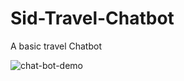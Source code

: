 # Sid-Travel-Chatbot
A basic travel Chatbot

![chat-bot-demo](https://user-images.githubusercontent.com/38394431/87149437-d6707580-c2cd-11ea-94ee-0aa646345fa1.gif)
